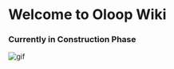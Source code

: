 # Welcome to Oloop Wiki

### Currently in Construction Phase
![gif](https://i.pinimg.com/originals/2b/30/5f/2b305fb3876c9825e1952e8be0516157.gif)
